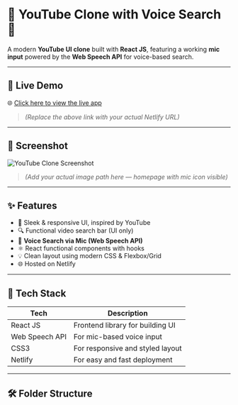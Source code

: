 # 🎥 YouTube Clone with Voice Search 🎤  
A modern **YouTube UI clone** built with **React JS**, featuring a working **mic input** powered by the **Web Speech API** for voice-based search.

---

## 🔗 Live Demo  
🌐 [Click here to view the live app](https://celebrated-melba-0ef88e.netlify.app/)  
> *(Replace the above link with your actual Netlify URL)*

---

## 📸 Screenshot  
![YouTube Clone Screenshot](./youtube.jpeg)  
> *(Add your actual image path here — homepage with mic icon visible)*

---

## ✨ Features

- 🧭 Sleek & responsive UI, inspired by YouTube
- 🔍 Functional video search bar (UI only)
- 🎤 **Voice Search via Mic (Web Speech API)**
- ⚛️ React functional components with hooks
- 💡 Clean layout using modern CSS & Flexbox/Grid
- 🌐 Hosted on Netlify

---

## 🚀 Tech Stack

| Tech           | Description                          |
|----------------|--------------------------------------|
| React JS       | Frontend library for building UI     |
| Web Speech API | For mic-based voice input            |
| CSS3           | For responsive and styled layout     |
| Netlify        | For easy and fast deployment         |

---

## 🛠️ Folder Structure

